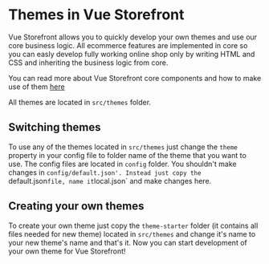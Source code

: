 # Themes in Vue Storefront

Vue Storefront allows you to quickly develop your own themes and use our core business logic. All ecommerce features are implemented in core so you can easly develop fully working online shop only by writing HTML and CSS and inheriting the business logic from core. 

You can read more about Vue Storefront core components and how to make use of them [here](https://github.com/DivanteLtd/vue-storefront/blob/master/doc/components/Working%20with%20components.md)

All themes are located in `src/themes` folder.

## Switching themes

To use any of the themes located in `src/themes` just change the `theme` property in your config file to folder name of the theme that you want to use. The config files are located in `config` folder. You shouldn't make changes in `config/default.json'. Instead just copy the `default.json` file, name it `local.json` and make changes here.

## Creating your own themes

To create your own theme just copy the `theme-starter` folder (it contains all files needed for new theme) located in `src/themes` and change it's name to your new theme's name and that's it. Now you can start development of your own theme for Vue Storefront!
